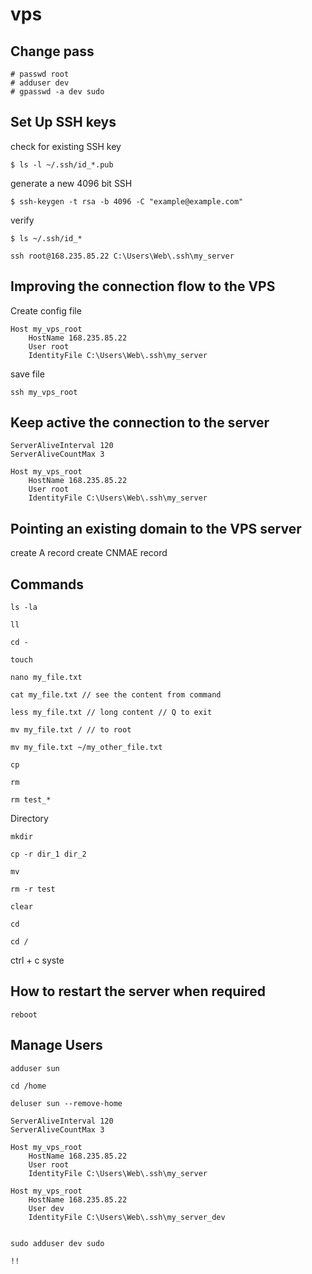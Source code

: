 # vps

## Change pass
```
# passwd root
# adduser dev
# gpasswd -a dev sudo
```
## Set Up SSH keys

check for existing SSH key

```
$ ls -l ~/.ssh/id_*.pub

```
generate a new 4096 bit SSH
```
$ ssh-keygen -t rsa -b 4096 -C "example@example.com"
```
verify
```
$ ls ~/.ssh/id_*
```

```
ssh root@168.235.85.22 C:\Users\Web\.ssh\my_server
```

## Improving the connection flow to the VPS

Create config file
```
Host my_vps_root
	HostName 168.235.85.22
	User root
	IdentityFile C:\Users\Web\.ssh\my_server
```
save file

```
ssh my_vps_root
```

## Keep active the connection to the server

```
ServerAliveInterval 120
ServerAliveCountMax 3

Host my_vps_root
	HostName 168.235.85.22
	User root
	IdentityFile C:\Users\Web\.ssh\my_server
```

## Pointing an existing domain to the VPS server

create A record
create CNMAE record

## Commands

```
ls -la

ll

cd -

touch

nano my_file.txt

cat my_file.txt // see the content from command

less my_file.txt // long content // Q to exit

mv my_file.txt / // to root 

mv my_file.txt ~/my_other_file.txt

cp

rm

rm test_*
```

Directory

```
mkdir

cp -r dir_1 dir_2

mv

rm -r test

clear

cd

cd / 
```

ctrl + c syste

## How to restart the server when required

```
reboot
```

## Manage Users

```
adduser sun

cd /home

deluser sun --remove-home

ServerAliveInterval 120
ServerAliveCountMax 3

Host my_vps_root
	HostName 168.235.85.22
	User root
	IdentityFile C:\Users\Web\.ssh\my_server

Host my_vps_root
	HostName 168.235.85.22
	User dev
	IdentityFile C:\Users\Web\.ssh\my_server_dev


sudo adduser dev sudo

!!

```

